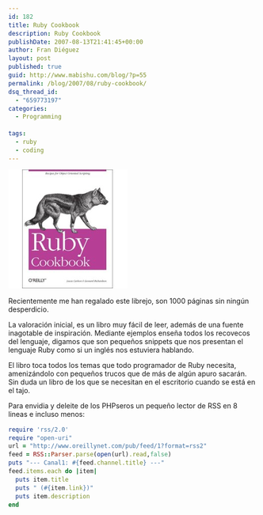 ```yaml
---
id: 182
title: Ruby Cookbook
description: Ruby Cookbook
publishDate: 2007-08-13T21:41:45+00:00
author: Fran Diéguez
layout: post
published: true
guid: http://www.mabishu.com/blog/?p=55
permalink: /blog/2007/08/ruby-cookbook/
dsq_thread_id:
  - "659773197"
categories:
  - Programming

tags:
  - ruby
  - coding
---
```


<div class="alignright">

![Ruby Cookbook](./ruby-cookbook.jpg "Ruby Cookbook")
</div>

Recientemente me han regalado este librejo, son 1000 páginas sin ningún desperdicio.

La valoración inicial, es un libro muy fácil de leer, además de una fuente inagotable de inspiración. Mediante ejemplos enseña todos los recovecos del lenguaje, digamos que son pequeños snippets que nos presentan el lenguaje Ruby como si un inglés nos estuviera hablando.

El libro toca todos los temas que todo programador de Ruby necesita, amenizándolo con pequeños trucos que de más de algún apuro sacarán. Sin duda un libro de los que se necesitan en el escritorio cuando se está en el tajo.

Para envidia y deleite de los PHPseros un pequeño lector de RSS en 8 lineas e incluso menos:

```ruby
require 'rss/2.0'
require "open-uri"
url = "http://www.oreillynet.com/pub/feed/1?format=rss2"
feed = RSS::Parser.parse(open(url).read,false)
puts "--- Canal1: #{feed.channel.title} ---"
feed.items.each do |item|
  puts item.title
  puts " (#{item.link})"
  puts item.description
end
```
